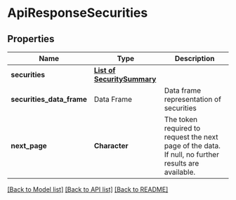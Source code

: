 # ApiResponseSecurities

[//]: # (CLASS:IntrinioSDK::ApiResponseSecurities)

[//]: # (KIND:object)

## Properties

[//]: # (START_DEFINITION)

Name | Type | Description
------------ | ------------- | -------------
**securities** | [**List of SecuritySummary**](SecuritySummary.md) |  &nbsp;
**securities_data_frame** | Data Frame | Data frame representation of securities
**next_page** | **Character** | The token required to request the next page of the data. If null, no further results are available. &nbsp;

[//]: # (END_DEFINITION)


[//]: # (CONTAINED_CLASS:IntrinioSDK::SecuritySummary)


[[Back to Model list]](../README.md#documentation-for-models) [[Back to API list]](../README.md#documentation-for-api-endpoints) [[Back to README]](../README.md)


